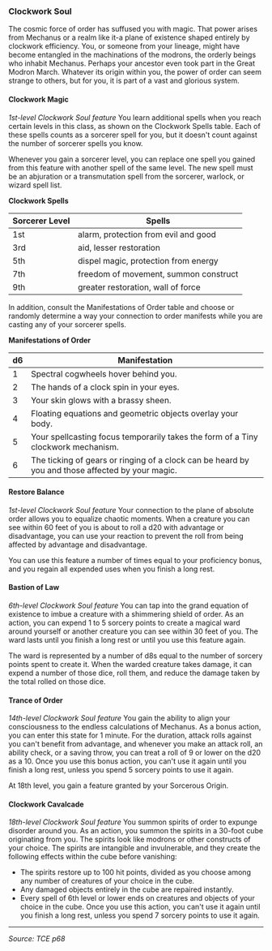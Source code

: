 ### Clockwork Soul

The cosmic force of order has suffused you with magic. That power arises from Mechanus or a realm like it-a plane of existence shaped entirely by clockwork efficiency. You, or someone from your lineage, might have become entangled in the machinations of the modrons, the orderly beings who inhabit Mechanus. Perhaps your ancestor even took part in the Great Modron March. Whatever its origin within you, the power of order can seem strange to others, but for you, it is part of a vast and glorious system.

#### Clockwork Magic

*1st-level Clockwork Soul feature*
You learn additional spells when you reach certain levels in this class, as shown on the Clockwork Spells table. Each of these spells counts as a sorcerer spell for you, but it doesn't count against the number of sorcerer spells you know.

Whenever you gain a sorcerer level, you can replace one spell you gained from this feature with another spell of the same level. The new spell must be an abjuration or a transmutation spell from the sorcerer, warlock, or wizard spell list.

**Clockwork Spells**

| Sorcerer Level | Spells                                |
| -------------- | ------------------------------------- |
| 1st            | alarm, protection from evil and good  |
| 3rd            | aid, lesser restoration               |
| 5th            | dispel magic, protection from energy  |
| 7th            | freedom of movement, summon construct |
| 9th            | greater restoration, wall of force    |

In addition, consult the Manifestations of Order table and choose or randomly determine a way your connection to order manifests while you are casting any of your sorcerer spells.

**Manifestations of Order**

| d6  | Manifestation                                                                                    |
| --- | ------------------------------------------------------------------------------------------------ |
| 1   | Spectral cogwheels hover behind you.                                                             |
| 2   | The hands of a clock spin in your eyes.                                                          |
| 3   | Your skin glows with a brassy sheen.                                                             |
| 4   | Floating equations and geometric objects overlay your body.                                      |
| 5   | Your spellcasting focus temporarily takes the form of a Tiny clockwork mechanism.                |
| 6   | The ticking of gears or ringing of a clock can be heard by you and those affected by your magic. |

#### Restore Balance

*1st-level Clockwork Soul feature*
Your connection to the plane of absolute order allows you to equalize chaotic moments. When a creature you can see within 60 feet of you is about to roll a d20 with advantage or disadvantage, you can use your reaction to prevent the roll from being affected by advantage and disadvantage.

You can use this feature a number of times equal to your proficiency bonus, and you regain all expended uses when you finish a long rest.

#### Bastion of Law

*6th-level Clockwork Soul feature*
You can tap into the grand equation of existence to imbue a creature with a shimmering shield of order. As an action, you can expend 1 to 5 sorcery points to create a magical ward around yourself or another creature you can see within 30 feet of you. The ward lasts until you finish a long rest or until you use this feature again.

The ward is represented by a number of d8s equal to the number of sorcery points spent to create it. When the warded creature takes damage, it can expend a number of those dice, roll them, and reduce the damage taken by the total rolled on those dice.

#### Trance of Order

*14th-level Clockwork Soul feature*
You gain the ability to align your consciousness to the endless calculations of Mechanus. As a bonus action, you can enter this state for 1 minute. For the duration, attack rolls against you can't benefit from advantage, and whenever you make an attack roll, an ability check, or a saving throw, you can treat a roll of 9 or lower on the d20 as a 10.
Once you use this bonus action, you can't use it again until you finish a long rest, unless you spend 5 sorcery points to use it again.

At 18th level, you gain a feature granted by your Sorcerous Origin.

#### Clockwork Cavalcade

*18th-level Clockwork Soul feature*
You summon spirits of order to expunge disorder around you. As an action, you summon the spirits in a 30-foot cube originating from you. The spirits look like modrons or other constructs of your choice. The spirits are intangible and invulnerable, and they create the following effects within the cube before vanishing:
- The spirits restore up to 100 hit points, divided as you choose among any number of creatures of your choice in the cube.
- Any damaged objects entirely in the cube are repaired instantly.
- Every spell of 6th level or lower ends on creatures and objects of your choice in the cube.
Once you use this action, you can't use it again until you finish a long rest, unless you spend 7 sorcery points to use it again.

---

*Source: TCE p68*